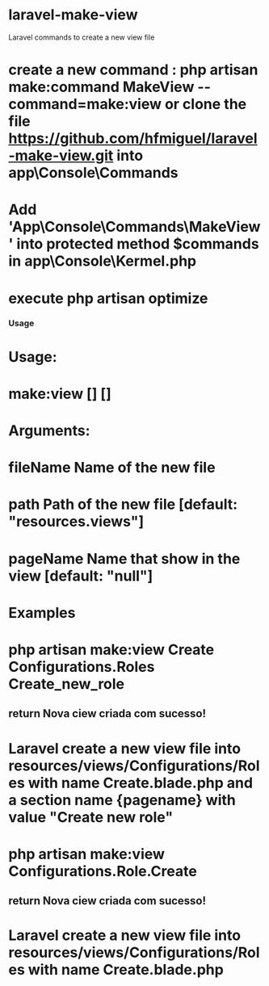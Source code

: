# laravel-make-view
Laravel commands to create a new view file

# create a new command : php artisan make:command MakeView --command=make:view or clone the file https://github.com/hfmiguel/laravel-make-view.git into app\Console\Commands 

# Add 'App\Console\Commands\MakeView' into protected method $commands in app\Console\Kermel.php
# execute php artisan optimize

### Usage 

# Usage:
#  make:view <fileName> [<path>] [<pageName>]

# Arguments:
#  fileName              Name of the new file
#  path                  Path of the new file [default: "resources.views"]
#  pageName              Name that show in the view [default: "null"]

# Examples
# php artisan make:view Create Configurations.Roles Create_new_role
## return Nova ciew criada com sucesso!

# Laravel create a new view file into resources/views/Configurations/Roles with name Create.blade.php and a section name {pagename} with value "Create new role"

# php artisan make:view Configurations.Role.Create
## return Nova ciew criada com sucesso!

# Laravel create a new view file into resources/views/Configurations/Roles with name Create.blade.php
